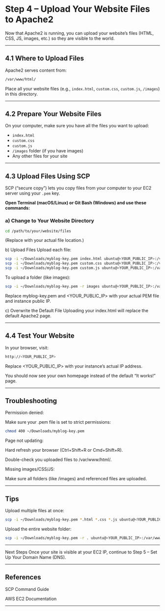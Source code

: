 # Step 4 – Upload Your Website Files to Apache2

Now that Apache2 is running, you can upload your website’s files (HTML, CSS, JS, images, etc.) so they are visible to the world.

---

## 4.1 Where to Upload Files

Apache2 serves content from:

```bash
/var/www/html/
```

Place all your website files (e.g., `index.html`, `custom.css`, `custom.js`, `/images`) in this directory.

---

## 4.2 Prepare Your Website Files

On your computer, make sure you have all the files you want to upload:
- `index.html`
- `custom.css`
- `custom.js`
- `/images` folder (if you have images)
- Any other files for your site

---

## 4.3 Upload Files Using SCP

SCP (“secure copy”) lets you copy files from your computer to your EC2 server using your `.pem` key.

**Open Terminal (macOS/Linux) or Git Bash (Windows) and use these commands:**

### a) Change to Your Website Directory

```bash
cd /path/to/your/website/files
```
(Replace with your actual file location.)

b) Upload Files
Upload each file:

```bash
scp -i ~/Downloads/myblog-key.pem index.html ubuntu@<YOUR_PUBLIC_IP>:/var/www/html/
scp -i ~/Downloads/myblog-key.pem custom.css ubuntu@<YOUR_PUBLIC_IP>:/var/www/html/
scp -i ~/Downloads/myblog-key.pem custom.js ubuntu@<YOUR_PUBLIC_IP>:/var/www/html/
```
To upload a folder (like images):

```bash
scp -i ~/Downloads/myblog-key.pem -r images ubuntu@<YOUR_PUBLIC_IP>:/var/www/html/
```
Replace myblog-key.pem and <YOUR_PUBLIC_IP> with your actual PEM file and instance public IP.

c) Overwrite the Default File
Uploading your index.html will replace the default Apache2 page.

---
## 4.4 Test Your Website
In your browser, visit:

```bash
http://<YOUR_PUBLIC_IP>
```
Replace <YOUR_PUBLIC_IP> with your instance’s actual IP address.

You should now see your own homepage instead of the default “It works!” page.

---
## Troubleshooting
Permission denied:

Make sure your .pem file is set to strict permissions:

```bash
chmod 400 ~/Downloads/myblog-key.pem
```
Page not updating:

Hard refresh your browser (Ctrl+Shift+R or Cmd+Shift+R).

Double-check you uploaded files to /var/www/html/.

Missing images/CSS/JS:

Make sure all folders (like /images) and referenced files are uploaded.

---
## Tips
Upload multiple files at once:

```bash
scp -i ~/Downloads/myblog-key.pem *.html *.css *.js ubuntu@<YOUR_PUBLIC_IP>:/var/www/html/
```
Upload the entire website folder:

```bash
scp -i ~/Downloads/myblog-key.pem -r . ubuntu@<YOUR_PUBLIC_IP>:/var/www/html/
```

---
Next Steps
Once your site is visible at your EC2 IP, continue to Step 5 – Set Up Your Domain Name (DNS).

---
## References
SCP Command Guide

AWS EC2 Documentation

---
